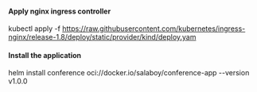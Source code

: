 #### Apply nginx ingress controller

kubectl apply -f https://raw.githubusercontent.com/kubernetes/ingress-nginx/release-1.8/deploy/static/provider/kind/deploy.yam


#### Install the application


helm install conference oci://docker.io/salaboy/conference-app --version v1.0.0
